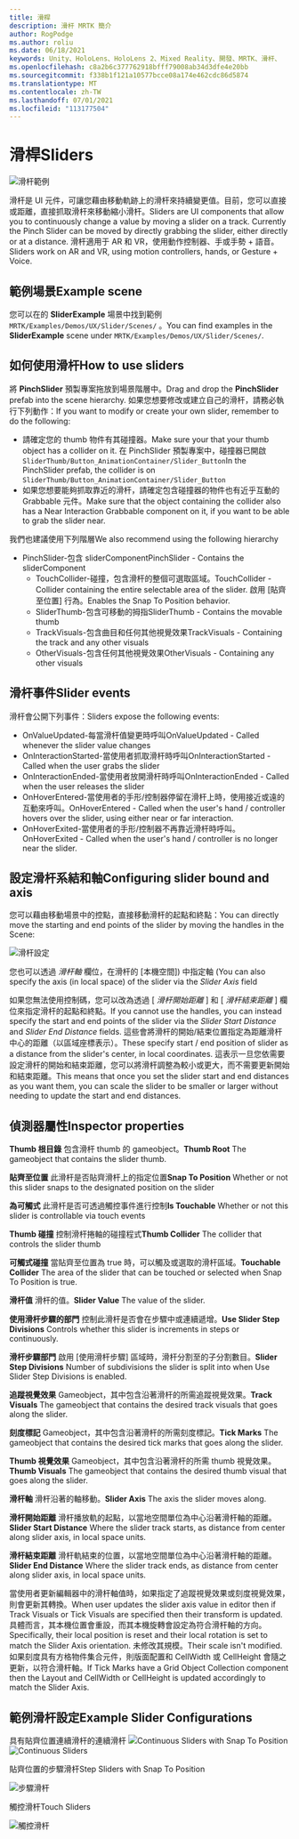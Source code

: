 ```yaml
---
title: 滑桿
description: 滑杆 MRTK 簡介
author: RogPodge
ms.author: roliu
ms.date: 06/18/2021
keywords: Unity、HoloLens、HoloLens 2、Mixed Reality、開發、MRTK、滑杆、
ms.openlocfilehash: c8a2b6c377762918bfff79008ab34d3dfe4e20bb
ms.sourcegitcommit: f338b1f121a10577bcce08a174e462cdc86d5874
ms.translationtype: MT
ms.contentlocale: zh-TW
ms.lasthandoff: 07/01/2021
ms.locfileid: "113177504"
---
```

# <a name="sliders"></a><span data-ttu-id="76524-104">滑桿</span><span class="sxs-lookup"><span data-stu-id="76524-104">Sliders</span></span>

![滑杆範例](../images/slider/MRTK_UX_Slider_Main.jpg)

<span data-ttu-id="76524-106">滑杆是 UI 元件，可讓您藉由移動軌跡上的滑杆來持續變更值。目前，您可以直接或距離，直接抓取滑杆來移動縮小滑杆。</span><span class="sxs-lookup"><span data-stu-id="76524-106">Sliders are UI components that allow you to continuously change a value by moving a slider on a track. Currently the Pinch Slider can be moved by directly grabbing the slider, either directly or at a distance.</span></span> <span data-ttu-id="76524-107">滑杆適用于 AR 和 VR，使用動作控制器、手或手勢 + 語音。</span><span class="sxs-lookup"><span data-stu-id="76524-107">Sliders work on AR and VR, using motion controllers, hands, or Gesture + Voice.</span></span>

## <a name="example-scene"></a><span data-ttu-id="76524-108">範例場景</span><span class="sxs-lookup"><span data-stu-id="76524-108">Example scene</span></span>

<span data-ttu-id="76524-109">您可以在的 **SliderExample** 場景中找到範例 `MRTK/Examples/Demos/UX/Slider/Scenes/` 。</span><span class="sxs-lookup"><span data-stu-id="76524-109">You can find examples in the **SliderExample** scene under `MRTK/Examples/Demos/UX/Slider/Scenes/`.</span></span>

## <a name="how-to-use-sliders"></a><span data-ttu-id="76524-110">如何使用滑杆</span><span class="sxs-lookup"><span data-stu-id="76524-110">How to use sliders</span></span>

<span data-ttu-id="76524-111">將 **PinchSlider** 預製專案拖放到場景階層中。</span><span class="sxs-lookup"><span data-stu-id="76524-111">Drag and drop the **PinchSlider** prefab into the scene hierarchy.</span></span> <span data-ttu-id="76524-112">如果您想要修改或建立自己的滑杆，請務必執行下列動作：</span><span class="sxs-lookup"><span data-stu-id="76524-112">If you want to modify or create your own slider, remember to do the following:</span></span>

- <span data-ttu-id="76524-113">請確定您的 thumb 物件有其碰撞器。</span><span class="sxs-lookup"><span data-stu-id="76524-113">Make sure your that your thumb object has a collider on it.</span></span> <span data-ttu-id="76524-114">在 PinchSlider 預製專案中，碰撞器已開啟 `SliderThumb/Button_AnimationContainer/Slider_Button`</span><span class="sxs-lookup"><span data-stu-id="76524-114">In the PinchSlider prefab, the collider is on `SliderThumb/Button_AnimationContainer/Slider_Button`</span></span>
- <span data-ttu-id="76524-115">如果您想要能夠抓取靠近的滑杆，請確定包含碰撞器的物件也有近乎互動的 Grabbable 元件。</span><span class="sxs-lookup"><span data-stu-id="76524-115">Make sure that the object containing the collider also has a Near Interaction Grabbable component on it, if you want to be able to grab the slider near.</span></span>

<span data-ttu-id="76524-116">我們也建議使用下列階層</span><span class="sxs-lookup"><span data-stu-id="76524-116">We also recommend using the following hierarchy</span></span>

- <span data-ttu-id="76524-117">PinchSlider-包含 sliderComponent</span><span class="sxs-lookup"><span data-stu-id="76524-117">PinchSlider - Contains the sliderComponent</span></span>
  - <span data-ttu-id="76524-118">TouchCollider-碰撞，包含滑杆的整個可選取區域。</span><span class="sxs-lookup"><span data-stu-id="76524-118">TouchCollider - Collider containing the entire selectable area of the slider.</span></span> <span data-ttu-id="76524-119">啟用 [貼齊至位置] 行為。</span><span class="sxs-lookup"><span data-stu-id="76524-119">Enables the Snap To Position behavior.</span></span>
  - <span data-ttu-id="76524-120">SliderThumb-包含可移動的拇指</span><span class="sxs-lookup"><span data-stu-id="76524-120">SliderThumb - Contains the movable thumb</span></span>
  - <span data-ttu-id="76524-121">TrackVisuals-包含曲目和任何其他視覺效果</span><span class="sxs-lookup"><span data-stu-id="76524-121">TrackVisuals - Containing the track and any other visuals</span></span>
  - <span data-ttu-id="76524-122">OtherVisuals-包含任何其他視覺效果</span><span class="sxs-lookup"><span data-stu-id="76524-122">OtherVisuals - Containing any other visuals</span></span>

## <a name="slider-events"></a><span data-ttu-id="76524-123">滑杆事件</span><span class="sxs-lookup"><span data-stu-id="76524-123">Slider events</span></span>

<span data-ttu-id="76524-124">滑杆會公開下列事件：</span><span class="sxs-lookup"><span data-stu-id="76524-124">Sliders expose the following events:</span></span>

- <span data-ttu-id="76524-125">OnValueUpdated-每當滑杆值變更時呼叫</span><span class="sxs-lookup"><span data-stu-id="76524-125">OnValueUpdated - Called whenever the slider value changes</span></span>
- <span data-ttu-id="76524-126">OnInteractionStarted-當使用者抓取滑杆時呼叫</span><span class="sxs-lookup"><span data-stu-id="76524-126">OnInteractionStarted - Called when the user grabs the slider</span></span>
- <span data-ttu-id="76524-127">OnInteractionEnded-當使用者放開滑杆時呼叫</span><span class="sxs-lookup"><span data-stu-id="76524-127">OnInteractionEnded - Called when the user releases the slider</span></span>
- <span data-ttu-id="76524-128">OnHoverEntered-當使用者的手形/控制器停留在滑杆上時，使用接近或遠的互動來呼叫。</span><span class="sxs-lookup"><span data-stu-id="76524-128">OnHoverEntered - Called when the user's hand / controller hovers over the slider, using either near or far interaction.</span></span>
- <span data-ttu-id="76524-129">OnHoverExited-當使用者的手形/控制器不再靠近滑杆時呼叫。</span><span class="sxs-lookup"><span data-stu-id="76524-129">OnHoverExited - Called when the user's hand / controller is no longer near the slider.</span></span>

## <a name="configuring-slider-bound-and-axis"></a><span data-ttu-id="76524-130">設定滑杆系結和軸</span><span class="sxs-lookup"><span data-stu-id="76524-130">Configuring slider bound and axis</span></span>

<span data-ttu-id="76524-131">您可以藉由移動場景中的控點，直接移動滑杆的起點和終點：</span><span class="sxs-lookup"><span data-stu-id="76524-131">You can directly move the starting and end points of the slider by moving the handles in the Scene:</span></span>

![滑杆設定](../images/sliders/MRTK_Sliders_Setup.png)

<span data-ttu-id="76524-133">您也可以透過 _滑杆軸_ 欄位，在滑杆的 [本機空間]) 中指定軸 (</span><span class="sxs-lookup"><span data-stu-id="76524-133">You can also specify the axis (in local space) of the slider via the _Slider Axis_ field</span></span>

<span data-ttu-id="76524-134">如果您無法使用控制碼，您可以改為透過 [ _滑杆開始距離_ ] 和 [ _滑杆結束距離_ ] 欄位來指定滑杆的起點和終點。</span><span class="sxs-lookup"><span data-stu-id="76524-134">If you cannot use the handles, you can instead specify the start and end points of the slider via the _Slider Start Distance_ and _Slider End Distance_ fields.</span></span> <span data-ttu-id="76524-135">這些會將滑杆的開始/結束位置指定為距離滑杆中心的距離（以區域座標表示）。</span><span class="sxs-lookup"><span data-stu-id="76524-135">These specify start / end position of slider as a distance from the slider's center, in local coordinates.</span></span> <span data-ttu-id="76524-136">這表示一旦您依需要設定滑杆的開始和結束距離，您可以將滑杆調整為較小或更大，而不需要更新開始和結束距離。</span><span class="sxs-lookup"><span data-stu-id="76524-136">This means that once you set the slider start and end distances as you want them, you can scale the slider to be smaller or larger without needing to update the start and end distances.</span></span>

## <a name="inspector-properties"></a><span data-ttu-id="76524-137">偵測器屬性</span><span class="sxs-lookup"><span data-stu-id="76524-137">Inspector properties</span></span>

<span data-ttu-id="76524-138">**Thumb 根目錄** 包含滑杆 thumb 的 gameobject。</span><span class="sxs-lookup"><span data-stu-id="76524-138">**Thumb Root** The gameobject that contains the slider thumb.</span></span>

<span data-ttu-id="76524-139">**貼齊至位置** 此滑杆是否貼齊滑杆上的指定位置</span><span class="sxs-lookup"><span data-stu-id="76524-139">**Snap To Position** Whether or not this slider snaps to the designated position on the slider</span></span>

<span data-ttu-id="76524-140">**為可觸式** 此滑杆是否可透過觸控事件進行控制</span><span class="sxs-lookup"><span data-stu-id="76524-140">**Is Touchable** Whether or not this slider is controllable via touch events</span></span>

<span data-ttu-id="76524-141">**Thumb 碰撞** 控制滑杆捲軸的碰撞程式</span><span class="sxs-lookup"><span data-stu-id="76524-141">**Thumb Collider** The collider that controls the slider thumb</span></span>

<span data-ttu-id="76524-142">**可觸式碰撞** 當貼齊至位置為 true 時，可以觸及或選取的滑杆區域。</span><span class="sxs-lookup"><span data-stu-id="76524-142">**Touchable Collider** The area of the slider that can be touched or selected when Snap To Position is true.</span></span>

<span data-ttu-id="76524-143">**滑杆值** 滑杆的值。</span><span class="sxs-lookup"><span data-stu-id="76524-143">**Slider Value** The value of the slider.</span></span>

<span data-ttu-id="76524-144">**使用滑杆步驟的部門** 控制此滑杆是否會在步驟中或連續遞增。</span><span class="sxs-lookup"><span data-stu-id="76524-144">**Use Slider Step Divisions** Controls whether this slider is increments in steps or continuously.</span></span>

<span data-ttu-id="76524-145">**滑杆步驟部門** 啟用 [使用滑杆步驟] 區域時，滑杆分割至的子分割數目。</span><span class="sxs-lookup"><span data-stu-id="76524-145">**Slider Step Divisions** Number of subdivisions the slider is split into when Use Slider Step Divisions is enabled.</span></span>

<span data-ttu-id="76524-146">**追蹤視覺效果** Gameobject，其中包含沿著滑杆的所需追蹤視覺效果。</span><span class="sxs-lookup"><span data-stu-id="76524-146">**Track Visuals** The gameobject that contains the desired track visuals that goes along the slider.</span></span>

<span data-ttu-id="76524-147">**刻度標記** Gameobject，其中包含沿著滑杆的所需刻度標記。</span><span class="sxs-lookup"><span data-stu-id="76524-147">**Tick Marks** The gameobject that contains the desired tick marks that goes along the slider.</span></span>

<span data-ttu-id="76524-148">**Thumb 視覺效果** Gameobject，其中包含沿著滑杆的所需 thumb 視覺效果。</span><span class="sxs-lookup"><span data-stu-id="76524-148">**Thumb Visuals** The gameobject that contains the desired thumb visual that goes along the slider.</span></span>

<span data-ttu-id="76524-149">**滑杆軸** 滑杆沿著的軸移動。</span><span class="sxs-lookup"><span data-stu-id="76524-149">**Slider Axis** The axis the slider moves along.</span></span>

<span data-ttu-id="76524-150">**滑杆開始距離** 滑杆播放軌的起點，以當地空間單位為中心沿著滑杆軸的距離。</span><span class="sxs-lookup"><span data-stu-id="76524-150">**Slider Start Distance** Where the slider track starts, as distance from center along slider axis, in local space units.</span></span>

<span data-ttu-id="76524-151">**滑杆結束距離** 滑杆軌結束的位置，以當地空間單位為中心沿著滑杆軸的距離。</span><span class="sxs-lookup"><span data-stu-id="76524-151">**Slider End Distance** Where the slider track ends, as distance from center along slider axis, in local space units.</span></span>

<span data-ttu-id="76524-152">當使用者更新編輯器中的滑杆軸值時，如果指定了追蹤視覺效果或刻度視覺效果，則會更新其轉換。</span><span class="sxs-lookup"><span data-stu-id="76524-152">When user updates the slider axis value in editor then if Track Visuals or Tick Visuals are specified then their transform is updated.</span></span>
<span data-ttu-id="76524-153">具體而言，其本機位置會重設，而其本機旋轉會設定為符合滑杆軸的方向。</span><span class="sxs-lookup"><span data-stu-id="76524-153">Specifically, their local position is reset and their local rotation is set to match the Slider Axis orientation.</span></span>
<span data-ttu-id="76524-154">未修改其規模。</span><span class="sxs-lookup"><span data-stu-id="76524-154">Their scale isn't modified.</span></span>
<span data-ttu-id="76524-155">如果刻度具有方格物件集合元件，則版面配置和 CellWidth 或 CellHeight 會隨之更新，以符合滑杆軸。</span><span class="sxs-lookup"><span data-stu-id="76524-155">If Tick Marks have a Grid Object Collection component then the Layout and CellWidth or CellHeight is updated accordingly to match the Slider Axis.</span></span>

## <a name="example-slider-configurations"></a><span data-ttu-id="76524-156">範例滑杆設定</span><span class="sxs-lookup"><span data-stu-id="76524-156">Example Slider Configurations</span></span>

<span data-ttu-id="76524-157">具有貼齊位置連續滑杆的連續滑杆 ![](https://user-images.githubusercontent.com/39840334/122488212-d410a400-cf91-11eb-8d31-fc7584ddc465.gif)</span><span class="sxs-lookup"><span data-stu-id="76524-157">Continuous Sliders with Snap To Position ![Continuous Sliders](https://user-images.githubusercontent.com/39840334/122488212-d410a400-cf91-11eb-8d31-fc7584ddc465.gif)</span></span>

<span data-ttu-id="76524-158">貼齊位置的步驟滑杆</span><span class="sxs-lookup"><span data-stu-id="76524-158">Step Sliders with Snap To Position</span></span>

![步驟滑杆](https://user-images.githubusercontent.com/39840334/122488226-dc68df00-cf91-11eb-9459-89655bbb054d.gif)

<span data-ttu-id="76524-160">觸控滑杆</span><span class="sxs-lookup"><span data-stu-id="76524-160">Touch Sliders</span></span>

![觸控滑杆](https://user-images.githubusercontent.com/39840334/122488221-d8d55800-cf91-11eb-91a1-bb12debe2797.gif)
